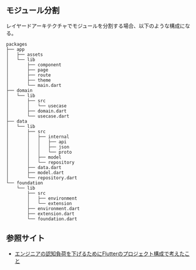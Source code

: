 ## モジュール分割

レイヤードアーキテクチャでモジュールを分割する場合、以下のような構成になる。
```
packages
├── app
│   ├── assets
│   └── lib
│       ├── component
│       ├── page
│       ├── route
│       ├── theme
│       └── main.dart
├── domain
│   └── lib
│       ├── src
│       │   └── usecase
│       ├── domain.dart
│       └── usecase.dart
├── data
│   └── lib
│       ├── src
│       │   ├── internal
│       │   │   ├── api
│       │   │   ├── json
│       │   │   └── proto
│       │   ├── model
│       │   └── repository
│       ├── data.dart
│       ├── model.dart
│       └── repository.dart
└── foundation
    └── lib
        ├── src
        │   ├── environment
        │   └── extension
        ├── environment.dart
        ├── extension.dart
        └── foundation.dart
```

## 参照サイト
- [エンジニアの認知負荷を下げるためにFlutterのプロジェクト構成で考えたこと](https://developers.cyberagent.co.jp/blog/archives/47783/)